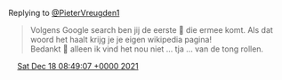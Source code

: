 Replying to [@PieterVreugden1](https://twitter.com/PieterVreugden1/status/1472123371236347904)

> Volgens Google search ben jij de eerste 🥇 die ermee komt\. Als dat woord het haalt krijg je je eigen wikipedia pagina\!   
> Bedankt 🙏 alleen ik vind het nou niet … tja … van de tong rollen\.

<img src="../../media/tweet.ico" width="12" /> [Sat Dec 18 08:49:07 +0000 2021](https://twitter.com/DromerDenker/status/1472126770711351300)